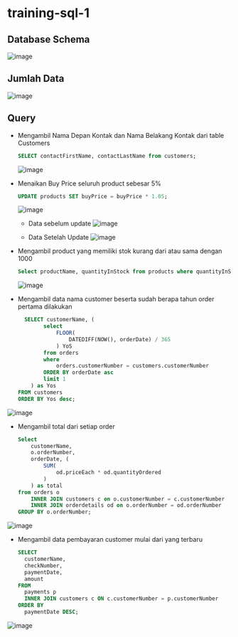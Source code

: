 # training-sql-1

## Database Schema
![image](https://user-images.githubusercontent.com/20274245/236401536-f2032dbb-6cfe-4fb6-aa3b-55e443f4402c.png)

## Jumlah Data
![image](https://user-images.githubusercontent.com/20274245/236401589-64b03eb7-d5cd-4f06-8418-cbf8f9f36997.png)

## Query 
- Mengambil Nama Depan Kontak dan Nama Belakang Kontak dari table Customers
  
  ``` sql
  SELECT contactFirstName, contactLastName from customers;
  ```
  
  ![image](https://user-images.githubusercontent.com/20274245/236402746-c54cdd42-6961-4ec2-9ba4-c7511016c4d4.png)


- Menaikan Buy Price seluruh product sebesar  5%
  
  ``` sql
  UPDATE products SET buyPrice = buyPrice * 1.05;
  ```
  ![image](https://user-images.githubusercontent.com/20274245/236402794-57a2dd4a-beb4-409c-8f88-e893f759c725.png)

  - Data sebelum update
    ![image](https://user-images.githubusercontent.com/20274245/236402816-2320d39c-9717-4ed7-85bf-8a3468bac841.png)

  - Data Setelah Update
    ![image](https://user-images.githubusercontent.com/20274245/236402836-cbaade46-b901-4d9a-a7f8-992eca55d23c.png)

 
- Mengambil product yang memiliki stok kurang dari atau sama dengan 1000
  
  ``` sql
  Select productName, quantityInStock from products where quantityInStock <= 1000;
  ```
  ![image](https://user-images.githubusercontent.com/20274245/236402912-0c3678e4-e17e-4c2b-b87e-ba4991630d96.png)

  
- Mengambil data nama customer beserta sudah berapa tahun order pertama dilakukan

  ``` sql
    SELECT customerName, (
          select
              FLOOR(
                  DATEDIFF(NOW(), orderDate) / 365
              ) YoS
          from orders
          where
              orders.customerNumber = customers.customerNumber
          ORDER BY orderDate asc
          limit 1
      ) as Yos
  FROM customers
  ORDER BY Yos desc;
  ```
 ![image](https://user-images.githubusercontent.com/20274245/236402963-8711c97f-b24a-48b8-aecd-c404df07cc31.png)


- Mengambil total dari setiap order
  ``` sql
  Select
      customerName,
      o.orderNumber,
      orderDate, (
          SUM(
              od.priceEach * od.quantityOrdered
          )
      ) as total
  from orders o
      INNER JOIN customers c on o.customerNumber = c.customerNumber
      INNER JOIN orderdetails od on o.orderNumber = od.orderNumber
  GROUP BY o.orderNumber;
  ```
 ![image](https://user-images.githubusercontent.com/20274245/236402995-622ca59a-1b9a-4a8b-9563-0e858f01f89d.png)


- Mengambil data pembayaran customer mulai dari yang terbaru
  ```sql
  SELECT
    customerName,
    checkNumber,
    paymentDate,
    amount 
  FROM
    payments p
    INNER JOIN customers c ON c.customerNumber = p.customerNumber 
  ORDER BY
    paymentDate DESC;
  ```
 ![image](https://user-images.githubusercontent.com/20274245/236403024-b96d61e6-35f0-4131-bd71-870172746a57.png)

